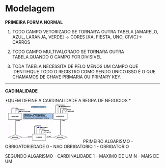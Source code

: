 # Modelagem
**PRIMEIRA FORMA NORMAL**
 1. TODO CAMPO VETORIZADO SE TORNAR'A OUTRA TABELA [AMARELO, AZUL, LARANJA, VERDE] -> CORES [KA, FIESTA, UNO, CIVIC]-> CARROS

 2. TODO CAMPO MULTIVALORADO SE TORNARA OUTRA TABELA.QUANDO O CAMPO FOR DIVISIVEL

 3.  TODA TABELA NECESSITA DE PELO MENOS UM CAMPO QUE IDENTIFIQUE TODO O REGISTRO COMO SENDO UNICO.ISSO É O QUE CHAMAMOS DE CHAVE PRIMARIA OU PRIMARY KEY.

 ------------

**CADINALIDADE**

*QUEM DEFINE A CARDINALIDADE  A REGRA DE NEGOCIOS *
![](https://raw.githubusercontent.com/jefersonaraujo/BD/master/Img/der.PNG)
PRIMEIRO ALGARISMO - OBRIGATORIEDADE
0 - NAO OBRIGATORIO
1 - OBRIGATORIO

SEGUNDO ALGARISMO - CARDINALIDADE
1 - MAXIMO DE UM
N - MAIS DE UM
